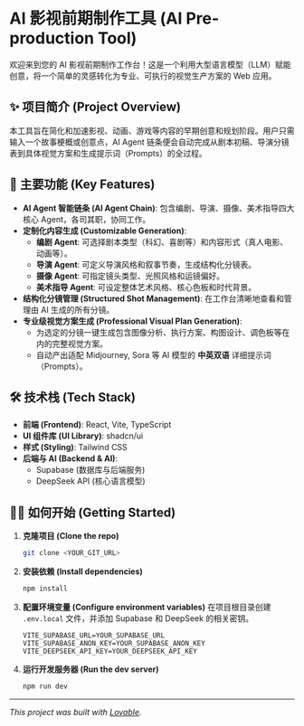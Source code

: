 
# AI 影视前期制作工具 (AI Pre-production Tool)

欢迎来到您的 AI 影视前期制作工作台！这是一个利用大型语言模型（LLM）赋能创意，将一个简单的灵感转化为专业、可执行的视觉生产方案的 Web 应用。

## ✨ 项目简介 (Project Overview)

本工具旨在简化和加速影视、动画、游戏等内容的早期创意和规划阶段。用户只需输入一个故事梗概或创意点，AI Agent 链条便会自动完成从剧本初稿、导演分镜表到具体视觉方案和生成提示词（Prompts）的全过程。

## 🚀 主要功能 (Key Features)

-   **AI Agent 智能链条 (AI Agent Chain)**: 包含编剧、导演、摄像、美术指导四大核心 Agent，各司其职，协同工作。
-   **定制化内容生成 (Customizable Generation)**:
    -   **编剧 Agent**: 可选择剧本类型（科幻、喜剧等）和内容形式（真人电影、动画等）。
    -   **导演 Agent**: 可定义导演风格和叙事节奏，生成结构化分镜表。
    -   **摄像 Agent**: 可指定镜头类型、光照风格和运镜偏好。
    -   **美术指导 Agent**: 可设定整体艺术风格、核心色板和时代背景。
-   **结构化分镜管理 (Structured Shot Management)**: 在工作台清晰地查看和管理由 AI 生成的所有分镜。
-   **专业级视觉方案生成 (Professional Visual Plan Generation)**:
    -   为选定的分镜一键生成包含图像分析、执行方案、构图设计、调色板等在内的完整视觉方案。
    -   自动产出适配 Midjourney, Sora 等 AI 模型的 **中英双语** 详细提示词（Prompts）。

## 🛠️ 技术栈 (Tech Stack)

-   **前端 (Frontend)**: React, Vite, TypeScript
-   **UI 组件库 (UI Library)**: shadcn/ui
-   **样式 (Styling)**: Tailwind CSS
-   **后端与 AI (Backend & AI)**:
    -   Supabase (数据库与后端服务)
    -   DeepSeek API (核心语言模型)

## 🏃‍♂️ 如何开始 (Getting Started)

1.  **克隆项目 (Clone the repo)**
    ```sh
    git clone <YOUR_GIT_URL>
    ```
2.  **安装依赖 (Install dependencies)**
    ```sh
    npm install
    ```
3.  **配置环境变量 (Configure environment variables)**
    在项目根目录创建 `.env.local` 文件，并添加 Supabase 和 DeepSeek 的相关密钥。
    ```
    VITE_SUPABASE_URL=YOUR_SUPABASE_URL
    VITE_SUPABASE_ANON_KEY=YOUR_SUPABASE_ANON_KEY
    VITE_DEEPSEEK_API_KEY=YOUR_DEEPSEEK_API_KEY
    ```
4.  **运行开发服务器 (Run the dev server)**
    ```sh
    npm run dev
    ```

---
*This project was built with [Lovable](https://lovable.dev).*

